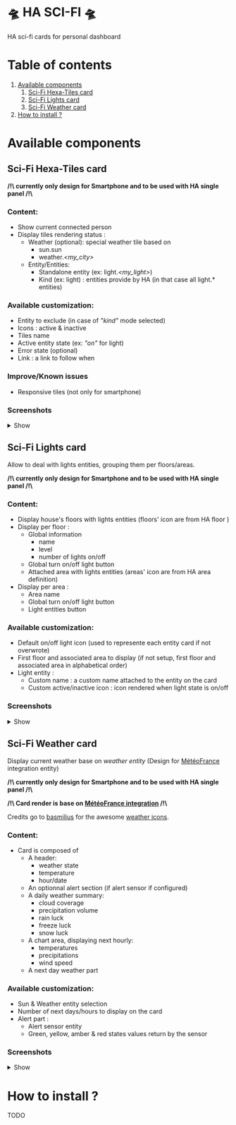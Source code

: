 # 🛸 HA SCI-FI 🛸
HA sci-fi cards for personal dashboard

# Table of contents
1. [Available components](#available_components)
    1. [Sci-Fi Hexa-Tiles card](#hexa_tiles)
    2. [Sci-Fi Lights card](#lights_card)
    3. [Sci-Fi Weather card](#weather_card)
2. [How to install ?](#how_to_install)

# Available components <a name="available_components"></a>
## Sci-Fi Hexa-Tiles card <a name="hexa_tiles"></a>

**/!\ currently only design for Smartphone and to be used with HA single panel /!\\**

### Content:
- Show current connected person
- Display tiles rendering status :
    - Weather (optional): special weather tile based on 
        - sun.sun 
        - weather.*<my_city>*
    - Entity/Entities:
        - Standalone entity (ex: light.*<my_light>*)
        - Kind (ex: light) : entities provide by HA (in that case all light.* entities)

### Available customization:
- Entity to exclude (in case of *"kind"* mode selected)
- Icons : active & inactive
- Tiles name
- Active entity state (ex: *"on"* for light)
- Error state (optional)
- Link : a link to follow when 

### Improve/Known issues
- Responsive tiles (not only for smartphone)

### Screenshots

<details>
<summary>Show</summary>

<img src="https://github.com/adrien-parasote/ha-sci-fi/blob/main/screenshot/hexa.jpeg" width="300">
<img src="https://github.com/adrien-parasote/ha-sci-fi/blob/main/screenshot/hexa_edit_1.jpeg" width="300">
<img src="https://github.com/adrien-parasote/ha-sci-fi/blob/main/screenshot/hexa_edit_2.jpeg" width="300">

</details>

## Sci-Fi Lights card <a name="lights_card"></a>

Allow to deal with lights entities, grouping them per floors/areas.

**/!\ currently only design for Smartphone and to be used with HA single panel /!\\**

### Content:
- Display house's floors with lights entities (floors' icon are from HA floor )
- Display per floor :
    - Global information 
        - name
        - level
        - number of lights on/off
    - Global turn on/off light button
    - Attached area with lights entities (areas' icon are from HA area definition)
- Display per area :
    - Area name
    - Global turn on/off light button
    - Light entities button

### Available customization:
- Default on/off light icon (used to represente each entity card if not overwrote)
- First floor and associated area to display (if not setup, first floor and associated area in alphabetical order)
- Light entity :
    - Custom name : a custom name attached to the entity on the card
    - Custom active/inactive icon : icon rendered when light state is on/off

### Screenshots

<details>
<summary>Show</summary>

<img src="https://github.com/adrien-parasote/ha-sci-fi/blob/main/screenshot/lights.jpeg" width="300">
<img src="https://github.com/adrien-parasote/ha-sci-fi/blob/main/screenshot/lights_edit_1.jpeg" width="300">
<img src="https://github.com/adrien-parasote/ha-sci-fi/blob/main/screenshot/lights_edit_2.jpeg" width="300">

</details>

## Sci-Fi Weather card <a name="weather_card"></a>

Display current weather base on *weather entity* (Design for [MétéoFrance](https://www.home-assistant.io/integrations/meteo_france/) integration entity)

**/!\ currently only design for Smartphone and to be used with HA single panel /!\\**

**/!\ Card render is base on [MétéoFrance integration](https://www.home-assistant.io/integrations/meteo_france/) /!\\**

Credits go to [basmilius](https://github.com/basmilius) for the awesome [weather icons](https://github.com/basmilius/weather-icons).

### Content:
- Card is composed of 
    - A header:
        - weather state
        - temperature
        - hour/date
    - An optionnal alert section (if alert sensor if configured)
    - A daily weather summary:
        - cloud coverage
        - precipitation volume
        - rain luck
        - freeze luck
        - snow luck
    - A chart area, displaying next hourly:
        - temperatures
        - precipitations
        - wind speed
    - A next day weather part

### Available customization:
- Sun & Weather entity selection
- Number of next days/hours to display on the card
- Alert part : 
    - Alert sensor entity
    - Green, yellow, amber & red states values return by the sensor

### Screenshots

<details>
<summary>Show</summary>

<img src="https://github.com/adrien-parasote/ha-sci-fi/blob/main/screenshot/weather.jpeg" width="300">
<img src="https://github.com/adrien-parasote/ha-sci-fi/blob/main/screenshot/weather_edit.jpeg" width="300">

</details>

# How to install ?<a name="how_to_install"></a>

TODO
